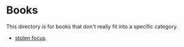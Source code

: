 # Books

This directory is for books that don't really fit into a specific category.

- [stolen focus](./stolen-focus.md)
